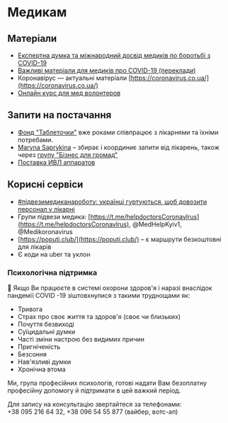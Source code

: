 # Медикам

## Матеріали

* [Експертна думка та міжнародний досвід медиків по боротьбі з COVID-19](vazhlivi-dokumenti-dlya-anesteziologiv-i-reanimatologiv-ta-inshikh-med.-spivrobitnikiv-po-covid-19.md)
* [Важливі матеріали для медиків про COVID-19 \(переклади\)](https://drive.google.com/drive/folders/1WQoWinMhR55AIEHjRTW7HfveT21M84YS)
* Коронавірус — актуальні матеріали [https://coronavirus.co.ua/](https://coronavirus.co.ua/)
* [Онлайн курс для мед волонтеров](../proekti/onlain-kurs-dlya-med-volonterov.md)

## Запити на постачання

* [Фонд "Таблеточки"](https://tabletochki.org/) вже роками співпрацює з лікарнями та їхніми потребами.
* [Maryna Saprykina](https://www.facebook.com/maryna.saprykina) – збирає і координиє запити від лікарень, також через [групу "Бізнес для громад"](https://www.facebook.com/groups/231308464927219/?ref=share) 
* [Поставка ИВЛ аппаратов](../proekti/dostavka-produktov-i-medikamentov/proizvodstvo-ivl-apparatov.md)

## Корисні сервіси

* [\#підвезимедиканароботу: українці гуртуються, щоб довозити персонал у лікарні](https://life.pravda.com.ua/society/2020/03/19/240277/)
* Групи підвези медика:  [https://t.me/helpdoctorsCoronavlrus](https://t.me/helpdoctorsCoronavlrus), @MedHelpKyiv1, @Medikoronavirus
* [https://poputi.club/](https://poputi.club/) – є маршрути безкоштовні для лікарів
* Є коди на uber та уклон

### Психологічна підтримка

🚨 Якщо Ви працюєте в системі охорони здоров'я і наразі внаслідок пандемії COVID -19 зіштовхнулися з такими труднощами як:

* Тривога
* Страх про своє життя та здоров'я \(своє чи близьких\)
* Почуття безвиході
* Суїцидальні думки
* Часті зміни настрою без видимих причин
* Пригніченість
* Безсоння
* Нав'язливі думки
* Хронічна втома

Ми, група професійних психологів, готові надати Вам безоплатну професійну допомогу й підтримати в цей важкий період.

Для запису на консультацію звертайтеся за телефонами:  
+38 095 216 64 32, +38 096 54 55 877 \(вайбер, вотс-ап\)

